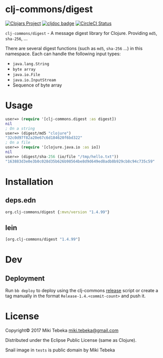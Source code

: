 # clj-commons/digest

[![Clojars Project](https://img.shields.io/clojars/v/org.clj-commons/digest.svg)](https://clojars.org/org.clj-commons/digest)
[![cljdoc badge](https://cljdoc.org/badge/org.clj-commons/digest)](https://cljdoc.org/d/org.clj-commons/digest)
[![CircleCI Status](https://circleci.com/gh/clj-commons/digest.svg?style=svg)](https://circleci.com/gh/clj-commons/digest)

`clj-commons/digest` - A message digest library for Clojure. Providing `md5`, `sha-256`, ...

There are several digest functions (such as `md5`, `sha-256` ...) in this
namespace. Each can handle the following input types:

* `java.lang.String`
* `byte array`
* `java.io.File`
* `java.io.InputStream`
* Sequence of byte array

# Usage

``` clojure
user=> (require '[clj-commons.digest :as digest])
nil
; On a string
user=> (digest/md5 "clojure")
"32c0d97f82a20e67c6d184620f6bd322"
; On a file
user=> (require '[clojure.java.io :as io])
nil
user=> (digest/sha-256 (io/file "/tmp/hello.txt"))
"163883d3e0e3b0c028d35b626b98564be8d9d649ed8adb8b929cb8c94c735c59"
```

# Installation

## deps.edn

``` clojure
org.clj-commons/digest {:mvn/version "1.4.99"}
```

## lein

``` clojure
[org.clj-commons/digest "1.4.99"]
```

# Dev

## Deployment

Run `bb deploy` to deploy using the clj-commons
[release](https://github.com/clj-commons/infra/blob/main/deployment/release.bb)
script or create a tag manually in the format `Release-1.4.<commit-count>` and
push it.

# License
Copyright&copy; 2017 Miki Tebeka <miki.tebeka@gmail.com>

Distributed under the Eclipse Public License (same as Clojure).

Snail image in `tests` is public domain by Miki Tebeka

